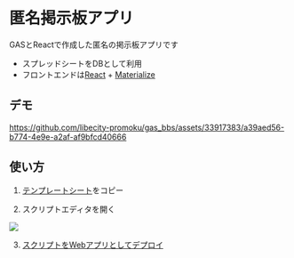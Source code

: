 # 匿名掲示板アプリ

GASとReactで作成した匿名の掲示板アプリです

- スプレッドシートをDBとして利用
- フロントエンドは[React](https://ja.react.dev/) + [Materialize](https://materializecss.com/)

## デモ
https://github.com/libecity-promoku/gas_bbs/assets/33917383/a39aed56-b774-4e9e-a2af-af9bfcd40666

## 使い方

1. [テンプレートシート](https://docs.google.com/spreadsheets/d/1QaKc_xehBcwlRD0_J32T-3nF7UFKhMZ-2DxS0KXUKfk/copy)をコピー

2. スクリプトエディタを開く

![](https://i.gyazo.com/856c403f0482dd87d999e367e6410e1c.png)

3. [スクリプトをWebアプリとしてデプロイ](https://developers.google.com/apps-script/guides/web?hl=ja#deploy_a_script_as_a_web_app)

